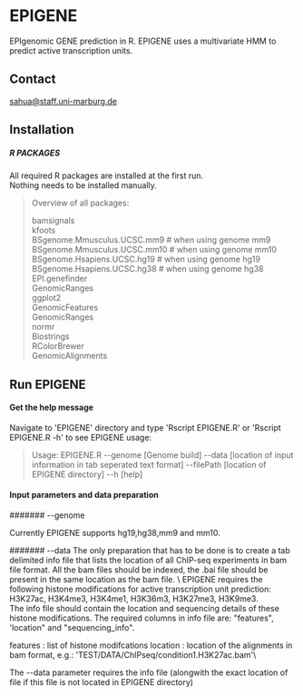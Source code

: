 # EPIGENE
EPIgenomic GENE prediction in R.
EPIGENE uses a multivariate HMM to predict active transcription units.
## Contact
sahua@staff.uni-marburg.de
## Installation
##### R PACKAGES

All required R packages are installed at the first run.\
Nothing needs to be installed manually.

> Overview of all packages:
> 
> bamsignals\
> kfoots\
> BSgenome.Mmusculus.UCSC.mm9 # when using genome mm9\
> BSgenome.Mmusculus.UCSC.mm10 # when using genome mm10\
> BSgenome.Hsapiens.UCSC.hg19 # when using genome hg19\
> BSgenome.Hsapiens.UCSC.hg38 # when using genome hg38\
> EPI.genefinder\
> GenomicRanges\
> ggplot2\
> GenomicFeatures\
> GenomicRanges\
> normr\
> Biostrings\
> RColorBrewer\
> GenomicAlignments
## Run EPIGENE

#### Get the help message

Navigate to 'EPIGENE' directory and type 'Rscript EPIGENE.R' or 'Rscript EPIGENE.R -h' to see EPIGENE usage:

>Usage: EPIGENE.R --genome [Genome build] --data [location of input information in tab seperated text format] --filePath [location of EPIGENE directory] --h [help]


#### Input parameters and data preparation

####### --genome

Currently EPIGENE supports hg19,hg38,mm9 and mm10.

####### --data
The only preparation that has to be done is to create a tab delimited info file that lists
the location of all ChIP-seq experiments in bam file format. All the bam files should be indexed, the .bai file should be present in the same location as the bam file. \ 
EPIGENE requires the following histone modifications for active transcription unit prediction:\
H3K27ac, H3K4me3, H3K4me1, H3K36m3, H3K27me3, H3K9me3. \
The info file should contain the location and sequencing details of these histone modifications. The required columns in info file are: "features", 'location" and "sequencing_info".

features      : list of histone modifcations
location      : location of the alignments in bam format, e.g.: 'TEST/DATA/ChIPseq/condition1.H3K27ac.bam'\

The --data parameter requires the info file (alongwith the exact location of file if this file is not located in EPIGENE directory) 


